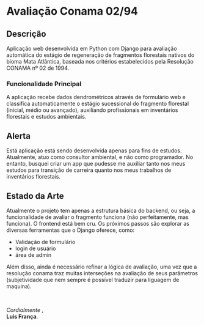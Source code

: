 # Avaliação Conama 02/94

## Descrição
Aplicação web desenvolvida em Python com Django para avaliação automática do estágio de regeneração de fragmentos florestais nativos do bioma Mata Atlântica, baseada nos critérios estabelecidos pela Resolução CONAMA nº 02 de 1994.

### Funcionalidade Principal
A aplicação recebe dados dendrométricos através de formulário web e classifica automaticamente o estágio sucessional do fragmento florestal (inicial, médio ou avançado), auxiliando profissionais em inventários florestais e estudos ambientais.

## Alerta
Está aplicação está sendo desenvolvida apenas para fins de estudos. Atualmente, atuo como consultor ambiental, e não como programador. No entanto, busquei criar um app que pudesse me auxiliar tanto nos meus estudos para transição de carreira quanto nos meus trabalhos de inventários florestais.

## Estado da Arte
Atualmente o projeto tem apenas a estrutura básica do backend, ou seja, a funcionalidade de avaliar o fragmento funciona (não perfeitamente, mas funciona). O frontend está bem cru. Os próximos passos são explorar as diversas ferramentas que o Django oferece, como:

* Validação de formulário
* login de usuário
* área de admin

Além disso, ainda é necessário refinar a lógica de avaliação, uma vez que a resolução conama traz muitas interseções na avaliação de seus parâmetros (subjetividade que nem sempre é possível traduzir para liguagem de maquina).

<br>

_Cordialmente_ ,<br>
**Luis França**.


